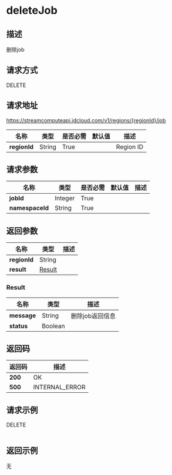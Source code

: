 # deleteJob


## 描述
删除job

## 请求方式
DELETE

## 请求地址
https://streamcomputeapi.jdcloud.com/v1/regions/{regionId}/job

|名称|类型|是否必需|默认值|描述|
|---|---|---|---|---|
|**regionId**|String|True||Region ID|

## 请求参数
|名称|类型|是否必需|默认值|描述|
|---|---|---|---|---|
|**jobId**|Integer|True|||
|**namespaceId**|String|True|||


## 返回参数
|名称|类型|描述|
|---|---|---|
|**regionId**|String||
|**result**|[Result](##Result)||


### <a name="Result">Result</a>
|名称|类型|描述|
|---|---|---|
|**message**|String|删除job返回信息|
|**status**|Boolean||

## 返回码
|返回码|描述|
|---|---|
|**200**|OK|
|**500**|INTERNAL_ERROR|

## 请求示例
DELETE
```

```

## 返回示例
无
